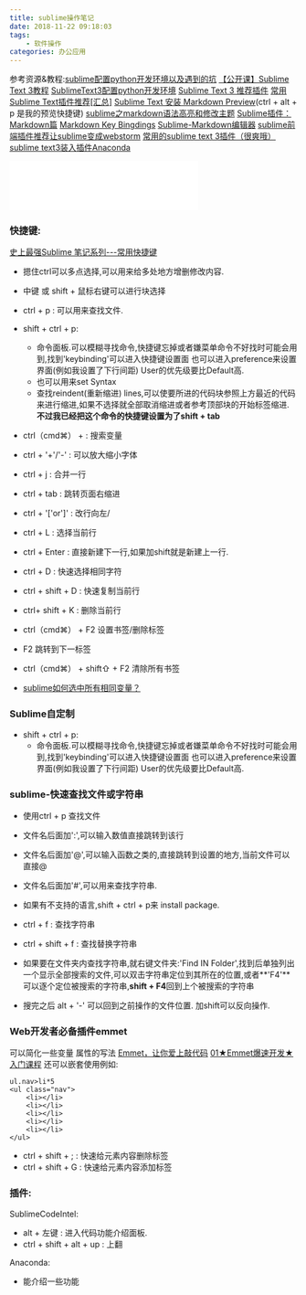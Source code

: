 ```yaml
---
title: sublime操作笔记
date: 2018-11-22 09:18:03
tags:
	- 软件操作
categories: 办公应用
---
```


参考资源&教程:[sublime配置python开发环境以及遇到的坑](https://blog.csdn.net/qq_40925239/article/details/84329188)
[【公开课】Sublime Text 3教程](https://www.bilibili.com/video/av11969967/?p=7)
[SublimeText3配置python开发环境](https://www.bilibili.com/video/av28609596?from=search&seid=14908359708719333833)
[Sublime Text 3 推荐插件](https://blog.csdn.net/d780793370/article/details/52245599)
[常用Sublime Text插件推荐[汇总]](https://kelvin.mbioq.com/common-sublime-text-plugin-recommendation-summary.html)
[Sublime Text 安装 Markdown Preview](https://www.jianshu.com/p/c48b03f78028)(ctrl + alt + p 是我的预览快捷键)
[sublime之markdown语法高亮和修改主题](https://www.jianshu.com/p/2a4267e1bae8)
[Sublime插件：Markdown篇](https://www.jianshu.com/p/aa30cc25c91b)
[Markdown Key Bingdings](https://github.com/SublimeText-Markdown/MarkdownEditing#key-bindings)
[Sublime-Markdown编辑器](https://www.jianshu.com/p/c539f7edcaf9)
[sublime前端插件推荐让sublime变成webstorm](https://blog.csdn.net/hello_yihao/article/details/78809737)
[常用的sublime text 3插件（很爽哦）](https://www.cnblogs.com/qingkong/p/5039527.html)
[sublime text3装入插件Anaconda](https://blog.csdn.net/zhuangailing/article/details/79046187)
<iframe frameborder="no" border="0" marginwidth="0" marginheight="0" width=330 height=86 src="//music.163.com/outchain/player?type=2&id=29379759&auto=0&height=66"></iframe>

<!-- more -->

### 快捷键:
[史上最强Sublime 笔记系列---常用快捷键](https://blog.csdn.net/meiminjun2012/article/details/51756339)
* 摁住ctrl可以多点选择,可以用来给多处地方增删修改内容.
* 中键 或 shift + 鼠标右键可以进行块选择

* ctrl + p : 可以用来查找文件.
* shift + ctrl + p:              
	* 命令面板.可以模糊寻找命令,快捷键忘掉或者嫌菜单命令不好找时可能会用到,找到'keybinding'可以进入快捷键设置面
	也可以进入preference来设置界面(例如我设置了下行间距)
	User的优先级要比Default高.
	* 也可以用来set Syntax
	* 查找reindent(重新缩进) lines,可以使要所进的代码块参照上方最近的代码来进行缩进,如果不选择就全部取消缩进或者参考顶部块的开始标签缩进.
	**不过我已经把这个命令的快捷键设置为了shift + tab** 
* ctrl（cmd⌘） + : 搜索变量

* ctrl + '+'/'-' : 可以放大缩小字体
* ctrl + j : 合并一行
* ctrl + tab : 跳转页面右缩进
* ctrl + '['or']' : 改行向左/
* ctrl + L : 选择当前行
* ctrl + Enter : 直接新建下一行,如果加shift就是新建上一行.
* ctrl + D : 快速选择相同字符
* ctrl + shift + D : 快速复制当前行
* ctrl+ shift + K : 删除当前行

* ctrl（cmd⌘） + F2 设置书签/删除标签
* F2 跳转到下一标签
* ctrl（cmd⌘） + shift⇧ + F2 清除所有书签
* [sublime如何选中所有相同变量？](https://segmentfault.com/q/1010000012669343)

### Sublime自定制

* shift + ctrl + p:              
	* 命令面板.可以模糊寻找命令,快捷键忘掉或者嫌菜单命令不好找时可能会用到,找到'keybinding'可以进入快捷键设置面
	也可以进入preference来设置界面(例如我设置了下行间距)
	User的优先级要比Default高.

### sublime-快速查找文件或字符串
* 使用ctrl + p 查找文件
* 文件名后面加':',可以输入数值直接跳转到该行
* 文件名后面加'@',可以输入函数之类的,直接跳转到设置的地方,当前文件可以直接@
* 文件名后面加'#',可以用来查找字符串.
* 如果有不支持的语言,shift + ctrl + p来 install package.

* ctrl + f : 查找字符串
* ctrl + shift + f : 查找替换字符串
* 如果要在文件夹内查找字符串,就右键文件夹:'Find IN Folder',找到后单独列出一个显示全部搜索的文件,可以双击字符串定位到其所在的位置,或者**'F4'**可以逐个定位被搜索的字符串,**shift + F4**回到上个被搜索的字符串

* 搜完之后 alt + '-' 可以回到之前操作的文件位置. 加shift可以反向操作.

### Web开发者必备插件emmet
可以简化一些变量 属性的写法
[Emmet，让你爱上敲代码](https://blog.csdn.net/owen1190/article/details/53484535)
[01★Emmet爆速开发★入门课程](https://www.bilibili.com/video/av25169114?from=search&seid=7709128346078760967)
还可以嵌套使用例如: 
```<!-- 使用tab可以实现li的跳转 -->
ul.nav>li*5
<ul class="nav"> 
	<li></li>
	<li></li>
	<li></li>
	<li></li>
	<li></li>
</ul>
```
* ctrl + shift + ; : 快速给元素内容删除标签
* ctrl + shift + G : 快速给元素内容添加标签

### 插件:
SublimeCodeIntel:
* alt + 左键 : 进入代码功能介绍面板.
* ctrl + shift + alt + up : 上翻 

Anaconda:
* 能介绍一些功能

